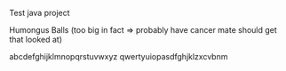 Test java project

Humongus Balls (too big in fact => probably have cancer mate should get that looked at)

abcdefghijklmnopqrstuvwxyz
qwertyuiopasdfghjklzxcvbnm